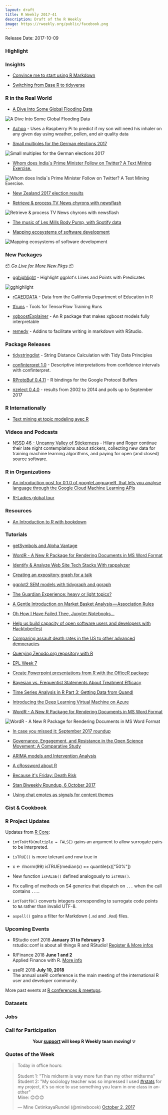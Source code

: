 ```yaml
---
layout: draft
title: R Weekly 2017-41
description: Draft of the R Weekly
image: https://rweekly.org/public/facebook.png
---
```


Release Date: 2017-10-09

###  Highlight



### Insights

+ [Convince me to start using R Markdown](https://community.rstudio.com/t/convince-me-to-start-using-r-markdown/1636)

+ [Switching from Base R to tidyverse](http://www.significantdigits.org/2017/10/switching-from-base-r-to-tidyverse/)

###  R in the Real World


+ [A Dive Into Some Global Flooding Data ](https://www.blog.cultureofinsight.com/2017/10/when-it-rains-it-pours/)

![A Dive Into Some Global Flooding Data](https://www.blog.cultureofinsight.com/img/floods.png)

+ [Achoo](https://github.com/tmthyjames/Achoo) - Uses a Raspberry Pi to predict if my son will need his inhaler on any given day using weather, pollen, and air quality data

+ [Small multiples for the German elections 2017](https://interaktiv.morgenpost.de/analyse-bundestagswahl-2017/data/btw17_analysis.html)

![Small multiples for the German elections 2017](https://raw.githubusercontent.com/rweekly/image/master/2017-03/german2.png)

+ [Whom does India`s Prime Minister Follow on Twitter? A Text Mining Exercise.](https://medium.com/@RahulxC/who-does-indias-prime-minister-follow-on-twitter-a-text-mining-exercise-d0fe258e9c28)

![Whom does India`s Prime Minister Follow on Twitter? A Text Mining Exercise.](https://cdn-images-1.medium.com/max/2000/1*bN64NrFrHGySxNzvdHxP3A.png)

+ [New Zealand 2017 election results](http://ellisp.github.io/blog/2017/10/07/election-results)


+ [Retrieve & process TV News chyrons with newsflash](https://rud.is/b/2017/10/01/retrieve-process-tv-news-chyrons-with-newsflash/)

![Retrieve & process TV News chyrons with newsflash](https://i2.wp.com/rud.is/b/wp-content/uploads/2017/10/chy01.png?zoom=3&resize=780%2C386&ssl=1)

+ [The music of Les Mills Body Pump, with Spotify data](http://www.masalmon.eu/2017/10/01/bodypump/)

+ [Mapping ecosystems of software development](https://juliasilge.com/blog/tag-network/)

![Mapping ecosystems of software development](https://juliasilge.com/figs/2017-10-03-tag-network/interactive_viz.gif)

###  New Packages

<p class="added-hostname"><a href="https://rweekly.org/live" target="_blank" class="externalLink">📦 <i>Go Live for More New Pkgs</i> 📦</a></p>

+ [gghighlight](https://yutani.rbind.io/post/2017-10-06-gghighlight/) - Highlight ggplot's Lines and Points with Predicates

![gghighlight](https://raw.githubusercontent.com/yutannihilation/gghighlight/9b00b79a84c6ba4866c9757110c2662aed14ff6f/man/figures/README-gghighlight-line-1.png)

+ [rCAEDDATA](https://github.com/daranzolin/rCAEDDATA) - Data from the California Department of Education in R

+ [tfruns](https://tensorflow.rstudio.com/blog/tfruns.html) - Tools for TensorFlow Training Runs

+ [xgboostExplainer](https://github.com/AppliedDataSciencePartners/xgboostExplainer) - An R package that makes xgboost models fully interpretable

+ [remedy](https://github.com/ThinkR-open/remedy) - Addins to facilitate writing in markdown with RStudio.

### Package Releases

+ [tidystringdist](https://cran.r-project.org/web/packages/tidystringdist/index.html) - String Distance Calculation with Tidy Data Principles

+ [confinterpret 1.0](https://cran.r-project.org/package=confinterpret) - Descriptive interpretations from confidence intervals with confinterpret.

+ [RProtoBuf 0.4.11](http://dirk.eddelbuettel.com/blog/2017/10/03#rprotobuf_0.4.11) - R bindings for the Google Protocol Buffers

+ [nzelect 0.4.0](http://ellisp.github.io/blog/2017/10/05/nzelect-0-4-0) - results from 2002 to 2014 and polls up to September 2017

###  R Internationally

+ [Text mining et topic modeling avec R](https://thinkr.fr/text-mining-et-topic-modeling-avec-r/)

###  Videos and Podcasts

+ [NSSD 46 - Uncanny Valley of Stickerness](http://nssdeviations.com/46-uncanny-valley-of-stickerness) - Hilary and Roger continue their late night contemplations about stickers, collecting new data for training machine learning algorithms, and paying for open (and closed) source software.

###  R in Organizations

+ [An introduction post for 0.1.0 of googleLanguageR, that lets you analyse language through the Google Cloud Machine Learning APIs](https://ropensci.org/blog/blog/2017/10/03/googlelanguager)

+ [R-Ladies global tour](http://www.masalmon.eu/2017/10/06/globalrladiestour/)


###  Resources

+ [An Introduction to R with bookdown](http://colinfay.me/intro-to-r/)

###  Tutorials

+ [getSymbols and Alpha Vantage](http://blog.fosstrading.com/2017/10/getsymbols-and-alpha-vantage.html)

+ [WordR - A New R Package for Rendering Documents in MS Word Format ](https://rviews.rstudio.com/2017/10/04/wordr---a-new-r-package-for-rendering-documents-in-ms-word-format/)

+ [Identify & Analyze Web Site Tech Stacks With rappalyzer](https://rud.is/b/2017/09/30/identify-analyze-web-site-tech-stacks-with-rappalyzer/)

+ [Creating an expository graph for a talk](https://simplystatistics.org/2017/10/02/creating-an-expository-graph-for-a-talk/)

+ [ggplot2 SEM models with tidygraph and ggraph](http://drsimonj.svbtle.com/ggsem-plot-sem-models-with-ggplot2)

+ [The Guardian Experience: heavy or light topics?](http://www.masalmon.eu/2017/10/02/guardian-experience/)

+ [A Gentle Introduction on Market Basket Analysis — Association Rules](https://datascienceplus.com/a-gentle-introduction-on-market-basket-analysis%e2%80%8a-%e2%80%8aassociation-rules/)

+ [Oh How I Have Failed Thee, Jupyter Notebooks…](https://blog.ouseful.info/2017/10/02/oh-how-i-have-failed-thee-jupyter-notebooks/)

+ [Help us build capacity of open software users and developers with Hacktoberfest](http://ropensci.org/blog/blog/2017/10/02/hacktoberfest)

+ [Comparing assault death rates in the US to other advanced democracies](http://blog.revolutionanalytics.com/2017/10/assault-death-rates.html)

+ [Querying Zenodo.org repository with R](https://behrica.github.io//blog//2017/10/querying-zenodo-org-repository-with-r.html)

+ [EPL Week 7](https://www.mytinyshinys.com/2017/10/03/epl2018_wk7)

+ [Create Powerpoint presentations from R with the OfficeR package](http://blog.revolutionanalytics.com/2017/10/officer-powerpoint.html)

+ [Bayesian vs. Frequentist Statements About Treatment Efficacy](http://www.fharrell.com/2017/10/bayesian-vs-frequentist-statements.html)

+ [Time Series Analysis in R Part 3: Getting Data from Quandl](https://datascienceplus.com/time-series-analysis-in-r-part-3-getting-data-from-quandl/)


+ [Introducing the Deep Learning Virtual Machine on Azure](http://blog.revolutionanalytics.com/2017/10/deep-learning-vm.html)

+ [WordR - A New R Package for Rendering Documents in MS Word Format](https://rviews.rstudio.com/2017/10/04/wordr---a-new-r-package-for-rendering-documents-in-ms-word-format/)

![WordR - A New R Package for Rendering Documents in MS Word Format](https://rviews.rstudio.com/post/2017-10-02-Hovorka-WordR_files/outputMTcarsPrintscreen.gif)

+ [In case you missed it: September 2017 roundup](http://blog.revolutionanalytics.com/2017/10/in-case-you-missed-it-september-2017-roundup.html)


+ [Governance, Engagement, and Resistance in the Open Science Movement: A Comparative Study](http://ropensci.org/blog/blog/2017/10/06/sholler-plan)

+ [ARIMA models and Intervention Analysis](https://datascienceplus.com/arima-models-and-intervention-analysis/)

+ [A cRossword about R](http://blog.revolutionanalytics.com/2017/10/r-crossword.html)

+ [Because it's Friday: Death Risk](http://blog.revolutionanalytics.com/2017/10/because-its-friday-death-risk.html)

+ [Stan Biweekly Roundup, 6 October 2017](http://andrewgelman.com/2017/10/06/stan-biweekly-roundup-6-october-2017/)

+ [Using chat emotes as signals for content themes](https://blog.twitch.tv/using-chat-emotes-as-signals-for-content-themes-13c31d4a0f74?source=rss----3ae745429979--science)


### Gist & Cookbook


<!--<div class="post-more-begin"></div><div class="post-more-end"></div>-->


###  R Project Updates

Updates from [R Core](http://developer.r-project.org/blosxom.cgi/R-devel/NEWS):

+ `intToUtf8(multiple = FALSE)` gains an argument to allow surrogate pairs to be interpreted.

+ `isTRUE()` is more tolerant and now true in

+ x <- rlnorm(99) isTRUE(median(x) == quantile(x)["50%"])

+ New function `isFALSE()` defined analogously to `isTRUE()`.

+ Fix calling of methods on S4 generics that dispatch on `...` when the call contains `...`.

+ `intToUtf8()` converts integers corresponding to surrogate code points to `NA` rather than invalid UTF-8.

+ `aspell()` gains a filter for Markdown (`.md` and `.Rmd`) files.




###  Upcoming Events

+ RStudio conf 2018 **January 31 to February 3** <br />
rstudio::conf is about all things R and RStudio! [Register & More infos](https://www.rstudio.com/conference/)

+ R/Finance 2018 **June 1 and 2** <br />
Applied Finance with R. [More info](http://www.rinfinance.com)

+ useR! 2018 **July 10, 2018** <br />
The annual useR! conference is the main meeting of the international R user and developer community.

More past events at [R conferences & meetups](https://conf.rweekly.org).

### Datasets



### Jobs



###  Call for Participation


<p class="hide-support added-hostname support-rweekly" style="text-align: center;font-weight: bold;">Your <a class="non-visited externalLink" href="https://www.patreon.com/rweekly" onclick="pas(this)">support</a> will keep R Weekly team moving! 💡</p>


###  Quotes of the Week

<blockquote class="twitter-tweet" data-lang="en"><p lang="en" dir="ltr">Today in office hours: <br><br>Student 1: &quot;This midterm is way more fun than my other midterms&quot;<br>Student 2: &quot;My sociology teacher was so impressed I used <a href="https://twitter.com/hashtag/rstats?src=hash&amp;ref_src=twsrc%5Etfw">#rstats</a> for my project, it&#39;s so nice to use something you learn in one class in another&quot; <br>Mine: 😊😊😊</p>&mdash; Mine CetinkayaRundel (@minebocek) <a href="https://twitter.com/minebocek/status/914938117005733888?ref_src=twsrc%5Etfw">October 2, 2017</a></blockquote>


